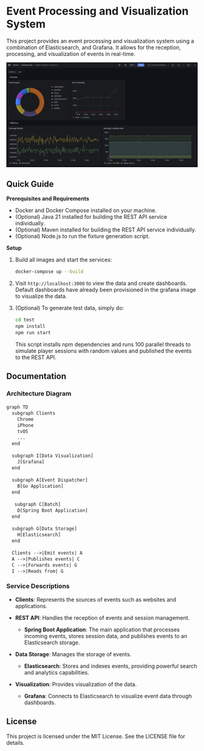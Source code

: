 # Event Processing and Visualization System

This project provides an event processing and visualization system using a combination of
Elasticsearch, and Grafana. It allows for the reception, processing, and visualization of events in
real-time.

![data-visualization](images/screenshot.png)

## Quick Guide

**Prerequisites and Requirements**

- Docker and Docker Compose installed on your machine.
- (Optional) Java 21 installed for building the REST API service individually.
- (Optional) Maven installed for building the REST API service individually.
- (Optional) Node.js to run the fixture generation script.

**Setup**

1. Build all images and start the services:
    ```bash
    docker-compose up --build
    ```

2. Visit `http://localhost:3000` to view the data and create dashboards. Default dashboards have
   already been provisioned in the grafana image to visualize the data.

3. (Optional) To generate test data, simply do:
   ```bash
   cd test
   npm install
   npm run start
   ```
   This script installs npm dependencies and runs 100 parallel threads to simulate player sessions
   with random values and published the events to the REST API.

## Documentation

### Architecture Diagram

```mermaid
graph TD
  subgraph Clients
    Chrome
    iPhone
    tvOS
    ...
  end

  subgraph I[Data Visualization]
    J[Grafana]
  end

  subgraph A[Event Dispatcher]
    B[Go Application]
  end

   subgraph C[Batch]
    D[Spring Boot Application]
  end

  subgraph G[Data Storage]
    H[Elasticsearch]
  end

  Clients -->|Emit events| A
  A -->|Publishes events| C
  C -->|Forwards events| G
  I -->|Reads from| G
```

### Service Descriptions

- **Clients**: Represents the sources of events such as websites and applications.

- **REST API**: Handles the reception of events and session management.
  - **Spring Boot Application**: The main application that processes incoming events, stores session
    data, and publishes events to an Elasticsearch storage.

- **Data Storage**: Manages the storage of events.
  - **Elasticsearch**: Stores and indexes events, providing powerful search and analytics
    capabilities.

- **Visualization**: Provides visualization of the data.
  - **Grafana**: Connects to Elasticsearch to visualize event data through dashboards.

## License

This project is licensed under the MIT License. See the LICENSE file for details.
